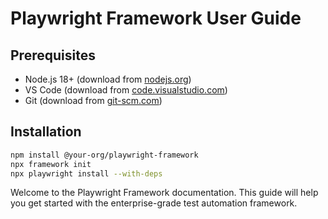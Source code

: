 <!-- Source: /Users/mzahirudeen/playwright-framework-dev/docs-backup/consolidated-docs/docs-guides-user-guide.md -->

<!-- Source: /Users/mzahirudeen/playwright-framework/docs/guides/user-guide.md -->

# Playwright Framework User Guide

## Prerequisites

- Node.js 18+ (download from [nodejs.org](https://nodejs.org))
- VS Code (download from [code.visualstudio.com](https://code.visualstudio.com))
- Git (download from [git-scm.com](https://git-scm.com))

## Installation

```bash
npm install @your-org/playwright-framework
npx framework init
npx playwright install --with-deps
```

Welcome to the Playwright Framework documentation. This guide will help you get started with the enterprise-grade test automation framework.